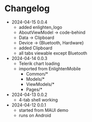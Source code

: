 # Changelog

- 2024-04-15 0.0.4
    - added enlighten_logo
    - AboutViewModel -> code-behind
    - Data -> Clipboard
    - Device -> {Bluetooth, Hardware}
    - added Clipboard
    - all tabs viewable except Bluetooth
- 2024-04-14 0.0.3
    - Telerik chart loading
    - imported from EnlightenMobile
        - Common/*
        - Models/*
        - ViewModels/*
        - Pages/*
- 2024-04-13 0.0.2
    - 4-tab shell working
- 2024-04-12 0.0.1
    - started from MAUI demo
    - runs on Android
